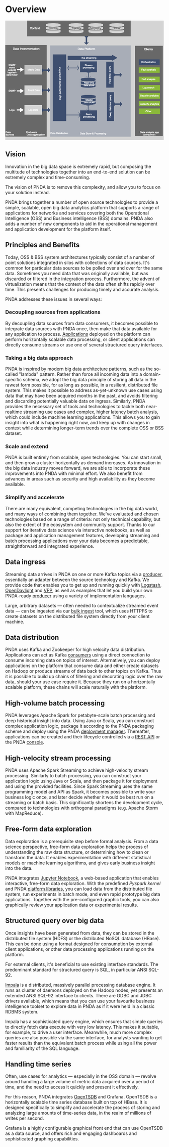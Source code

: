 # Overview

![architecture](../images/pnda-architecture2.png)

## Vision

Innovation in the big data space is extremely rapid, but composing the multitude of technologies together into an end-to-end solution can be extremely complex and time-consuming.

The vision of PNDA is to remove this complexity, and allow you to focus on your solution instead.

PNDA brings together a number of open source technologies to provide a simple, scalable, open big data analytics platform that supports a range of applications for networks and services covering both the Operational Intelligence (OSS) and Business intelligence (BSS) domains. PNDA also adds a number of new components to aid in the operational management and application development for the platform itself.

## Principles and Benefits

Today, OSS & BSS system architectures typically consist of a number of point solutions integrated in silos with collections of data sources. It's common for particular data sources to be polled over and over for the same data. Sometimes you need data that was originally available, but was discarded or filtered in the integration process. Furthermore, the advent of virtualization means that the context of the data often shifts rapidly over time. This presents challenges for producing timely and accurate analysis.

PNDA addresses these issues in several ways:

### Decoupling sources from applications

By decoupling data sources from data consumers, it becomes possible to integrate data sources with PNDA once, then make that data available for any application to process. [Applications](../applications/README.md) deployed on the platform can perform horizontally scalable data processing, or client applications can directly consume streams or use one of several structured query interfaces.

### Taking a big data approach

PNDA is inspired by modern big data architecture patterns, such as the so-called "lambda" pattern. Rather than force all incoming data into a domain-specific schema, we adopt the big data principle of storing all data in the rawest form possible, for as long as possible, in a resilient, distributed file system. This makes it possible to address as-yet-unknown use cases using data that may have been acquired months in the past, and avoids filtering and discarding potentially valuable data on ingress. Similarly, PNDA provides the necessary set of tools and technologies to tackle both near-realtime streaming use cases and complex, higher latency batch analysis, which could include machine learning applications. This allows you to gain insight into what is happening right now, and keep up with changes in context while determining longer-term trends over the complete OSS or BSS dataset.

### Scale and extend

PNDA is built entirely from scalable, open technologies. You can start small, and then grow a cluster horizontally as demand increases. As innovation in the big data industry moves forward, we are able to incorporate these improvements into PNDA with minimal effort. We also benefit from advances in areas such as security and high availability as they become available.

### Simplify and accelerate

There are many equivalent, competing technologies in the big data world, and many ways of combining them together. We've evaluated and chosen technologies based on a range of criteria: not only technical capability, but also the extent of the ecosystem and community support. Thanks to our support for iterative data science via interactive notebooks, as well as package and application management features, developing streaming and batch processing applications over your data becomes a predictable, straightforward and integrated experience.

## Data ingress

Streaming data arrives in PNDA on one or more Kafka topics via a [producer](../producer/README.md), essentially an adapter between the source technology and Kafka. We provide code that enables you to get up and running quickly with [Logstash](../producer/logstash.md), [OpenDaylight](../producer/opendl.md) and [VPP](../producer/vpp.md), as well as examples that let you build your own PNDA-ready [producer](../producer/producer.md) using a variety of implementation languages.

Large, arbitrary datasets — often needed to contextualize streamed event data — can be ingested via our [bulk ingest](../bulkingest/README.md) tool, which uses HTTPFS to create datasets on the distributed file system directly from your client machine.

## Data distribution

PNDA uses Kafka and Zookeeper for high velocity data distribution. Applications can act as Kafka [consumers](../consumer/README.md) using a direct connection to consume incoming data on topics of interest. Alternatively, you can deploy applications on the platform that consume data and either create datasets on Hadoop or produce streams of data back to other topics on Kafka. Thus it is possible to build up chains of filtering and decorating logic over the raw data, should your use case require it. Because they run on a horizontally scalable platform, these chains will scale naturally with the platform.

## High-volume batch processing

PNDA leverages Apache Spark for petabyte-scale batch processing and deep historical insight into data. Using Java or Scala, you can construct complex application logic, package it according to the PNDA packaging scheme and deploy using the PNDA [deployment manager](https://github.com/pndaproject/platform-deployment-manager). Thereafter, applications can be created and their lifecycle controlled via a [REST API](https://github.com/pndaproject/platform-deployment-manager/blob/master/README.md#api-documentation) or the PNDA [console](../console/README.md).

## High-velocity stream processing

PNDA uses Apache Spark Streaming to achieve high-velocity stream processing. Similarly to batch processing, you can construct your application logic using Java or Scala, and then package it for deployment and using the provided facilities. Since Spark Streaming uses the same programming model and API as Spark, it becomes possible to write your business logic once, and later decide whether it would be best run on a streaming or batch basis. This significantly shortens the development cycle, compared to technologies with orthogonal paradigms (e.g. Apache Storm with MapReduce).

## Free-form data exploration

Data exploration is a prerequisite step before formal analysis. From a data science perspective, free-form data exploration helps the process of understanding the raw data structure, or determining how to clean or transform the data. It enables experimentation with different statistical models or machine learning algorithms, and gives early business insight into the data.   

PNDA integrates [Jupyter Notebook](https://github.com/pndaproject/example-applications/tree/master/jupyter-notebooks), a web-based application that enables interactive, free-form data exploration. With the predefined *Pyspark kernel* and PNDA [platform libraries](https://github.com/pndaproject/platform-libraries), you can load data from the distributed file system, run experiments in batch mode, and even rapid prototype big data applications. Together with the pre-configured graphic tools, you can also graphically review your application data or experimental results.

## Structured query over big data

Once insights have been generated from data, they can be stored in the distributed file system (HDFS) or the distributed NoSQL database (HBase). This can be done using a format designed for consumption by external client applications, or other data processing applications running on the platform.

For external clients, it's beneficial to use existing interface standards. The predominant standard for structured query is SQL, in particular ANSI SQL-92.

[Impala](../query/impala.md) is a distributed, massively parallel processing database engine. It runs as cluster of daemons deployed on the Hadoop nodes, yet presents an extended ANSI SQL-92 interface to clients. There are ODBC and JDBC drivers available, which means that you can use your favourite business intelligence toolset to explore data in PNDA as if it were held in a classic RDBMS system.

Impala has a sophisticated query engine, which ensures that simple queries to directly fetch data execute with very low latency. This makes it suitable, for example, to drive a user interface. Meanwhile, much more complex queries are also possible via the same interface, for analysts wanting to get faster results than the equivalent batch process while using all the power and familiarity of the SQL language.

## Handling time series

Often, use cases for analytics — especially in the OSS domain — revolve around handling a large volume of metric data acquired over a period of time, and the need to access it quickly and present it effectively.

For this reason, PNDA integrates [OpenTSDB](../timeseries/opentsdb.md) and Grafana. OpenTSDB is a horizontally scalable time series database built on top of HBase. It is designed specifically to simplify and accelerate the process of storing and analyzing large amounts of time-series data, in the realm of millions of writes per second.

Grafana is a highly configurable graphical front end that can use OpenTSDB as a data source, and offers rich and engaging dashboards and sophisticated graphing capabilities.
